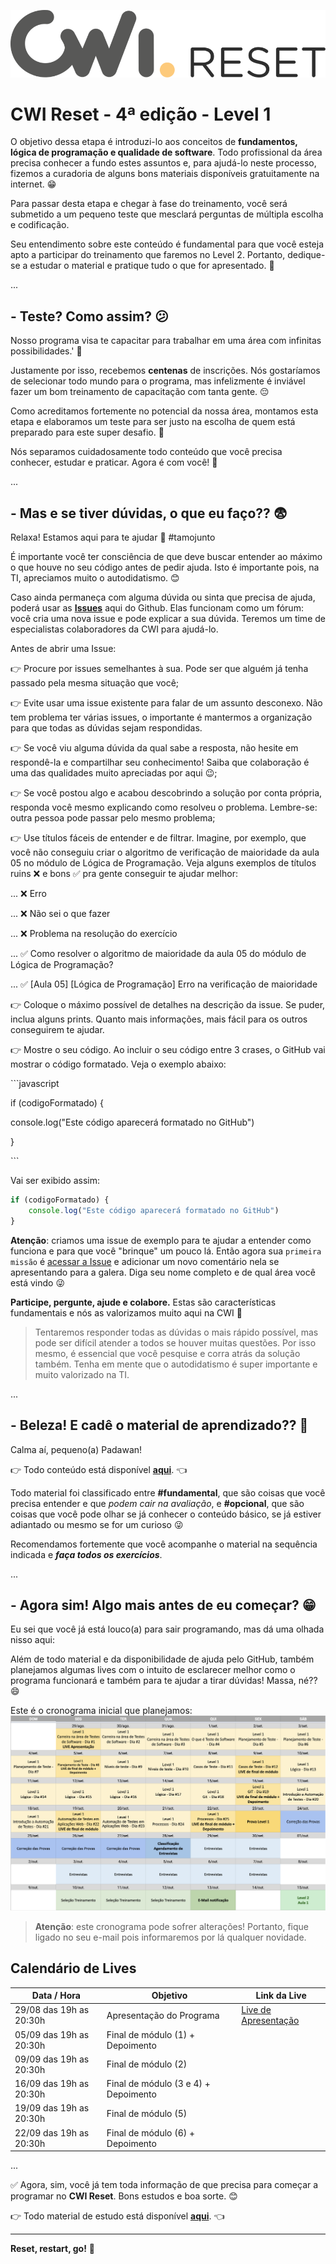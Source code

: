 ![Logo Reset](assets/logo-reset.png)

# CWI Reset - 4ª edição - Level 1

O objetivo dessa etapa é introduzi-lo aos conceitos de **fundamentos, lógica de programação e qualidade de software**. Todo profissional da área precisa conhecer a fundo estes assuntos e, para ajudá-lo neste processo, fizemos a curadoria de alguns bons materiais disponíveis gratuitamente na internet. 😁

Para passar desta etapa e chegar à fase do treinamento, você será submetido a um pequeno teste que mesclará perguntas de múltipla escolha e codificação.

Seu entendimento sobre este conteúdo é fundamental para que você esteja apto a participar do treinamento que faremos no Level 2. Portanto, dedique-se a estudar o material e pratique tudo o que for apresentado. 💪

...

## - Teste? Como assim? 😕

Nosso programa visa te capacitar para trabalhar em uma área com infinitas possibilidades.' 🚀 

Justamente por isso, recebemos **centenas** de inscrições. Nós gostaríamos de selecionar todo mundo para o programa, mas infelizmente é inviável fazer um bom treinamento de capacitação com tanta gente. 😔

Como acreditamos fortemente no potencial da nossa área, montamos esta etapa e elaboramos um teste para ser justo na escolha de quem está preparado para este super desafio. 💪

Nós separamos cuidadosamente todo conteúdo que você precisa conhecer, estudar e praticar. Agora é com você! 🚀

...

## - Mas e se tiver dúvidas, o que eu faço?? 😨

Relaxa! Estamos aqui para te ajudar 👊 #tamojunto

É importante você ter consciência de que deve buscar entender ao máximo o que houve no seu código antes de pedir ajuda. Isto é importante pois, na TI, apreciamos muito o autodidatismo. 😊

Caso ainda permaneça com alguma dúvida ou sinta que precisa de ajuda, poderá usar as **[Issues](https://github.com/cwi-reset/edicao-04-level-1/issues)** aqui do Github. Elas funcionam como um fórum: você cria uma nova issue e pode explicar a sua dúvida. Teremos um time de especialistas colaboradores da CWI para ajudá-lo.

Antes de abrir uma Issue:

👉 Procure por issues semelhantes à sua. Pode ser que alguém já tenha passado pela mesma situação que você;

👉 Evite usar uma issue existente para falar de um assunto desconexo. Não tem problema ter várias issues, o importante é mantermos a organização para que todas as dúvidas sejam respondidas.

👉 Se você viu alguma dúvida da qual sabe a resposta, não hesite em respondê-la e compartilhar seu conhecimento! Saiba que colaboração é uma das qualidades muito apreciadas por aqui 😉;

👉 Se você postou algo e acabou descobrindo a solução por conta própria, responda você mesmo explicando como resolveu o problema. Lembre-se: outra pessoa pode passar pelo mesmo problema;

👉 Use títulos fáceis de entender e de filtrar. Imagine, por exemplo, que você não conseguiu criar o algoritmo de verificação de maioridade da aula 05 no módulo de Lógica de Programação. Veja alguns exemplos de títulos ruins ❌ e bons ✅ pra gente conseguir te ajudar melhor:

... ❌ Erro

... ❌ Não sei o que fazer

... ❌ Problema na resolução do exercício

... ✅ Como resolver o algoritmo de maioridade da aula 05 do módulo de Lógica de Programação?

... ✅ [Aula 05] [Lógica de Programação] Erro na verificação de maioridade

👉 Coloque o máximo possível de detalhes na descrição da issue. Se puder, inclua alguns prints. Quanto mais informações, mais fácil para os outros conseguirem te ajudar.

👉 Mostre o seu código. Ao incluir o seu código entre 3 crases, o GitHub vai mostrar o código formatado. Veja o exemplo abaixo:

\```javascript

if (codigoFormatado) {

console.log("Este código aparecerá formatado no GitHub")

}

\```

Vai ser exibido assim:

```javascript
if (codigoFormatado) {
    console.log("Este código aparecerá formatado no GitHub")
}
```

**Atenção**: criamos uma issue de exemplo para te ajudar a entender como funciona e para que você "brinque" um pouco lá. Então agora sua `primeira missão` é [acessar a Issue](https://github.com/cwi-reset/edicao-04-level-1/issues/1) e adicionar um novo comentário nela se apresentando para a galera. Diga seu nome completo e de qual área você está vindo 😜

**Participe, pergunte, ajude e colabore.** Estas são características fundamentais e nós as valorizamos muito aqui na CWI 🤘

> Tentaremos responder todas as dúvidas o mais rápido possível, mas pode ser difícil atender a todos se houver muitas questões. Por isso mesmo, é essencial que você pesquise e corra atrás da solução também. Tenha em mente que o autodidatismo é super importante e muito valorizado na TI.

...

## - Beleza! E cadê o material de aprendizado?? 🤔

Calma aí, pequeno(a) Padawan!

👉 Todo conteúdo está disponível **[aqui](material.md)**. 👈

Todo material foi classificado entre **#fundamental**, que são coisas que você precisa entender e que _podem cair na avaliação_, e **#opcional**, que são coisas que você pode olhar se já conhecer o conteúdo básico, se já estiver adiantado ou mesmo se for um curioso 😜

Recomendamos fortemente que você acompanhe o material na sequência indicada e **_faça todos os exercícios_**.

...

## - Agora sim! Algo mais antes de eu começar? 😁

Eu sei que você já está louco(a) para sair programando, mas dá uma olhada nisso aqui:

Além de todo material e da disponibilidade de ajuda pelo GitHub, também planejamos algumas lives com o intuito de esclarecer melhor como o programa funcionará e também para te ajudar a tirar dúvidas! Massa, né?? 😄

Este é o cronograma inicial que planejamos:
![Cronograma](assets/cronograma.png)

> **Atenção**: este cronograma pode sofrer alterações! Portanto, fique ligado no seu e-mail pois informaremos por lá qualquer novidade.

## Calendário de Lives

| Data / Hora             | Objetivo                             | Link da Live                                                   |
| ----------------------- | ------------------------------------ | -------------------------------------------------------------- |
| 29/08 das 19h as 20:30h | Apresentação do Programa             | [Live de Apresentação](https://vimeo.com/743407625/07db9090ff) |
| 05/09 das 19h as 20:30h | Final de módulo (1) + Depoimento     |                                                                |
| 09/09 das 19h as 20:30h | Final de módulo (2)                  |                                                                |
| 16/09 das 19h as 20:30h | Final de módulo (3 e 4) + Depoimento |                                                                |
| 19/09 das 19h as 20:30h | Final de módulo (5)                  |                                                                |
| 22/09 das 19h as 20:30h | Final de módulo (6) + Depoimento     |                                                                |

...

✅ Agora, sim, você já tem toda informação de que precisa para começar a programar no **CWI Reset**. Bons estudos e boa sorte. 😊

👉 Todo material de estudo está disponível **[aqui](material.md)**. 👈

---

**Reset, restart, go!** 🚀
